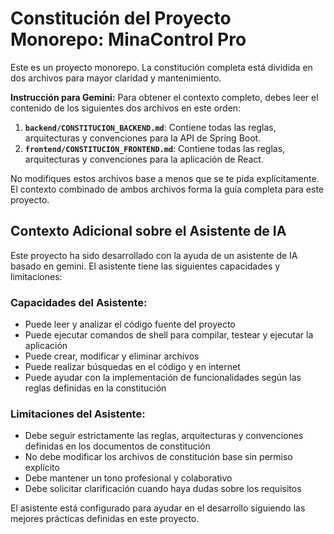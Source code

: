 # Constitución del Proyecto Monorepo: MinaControl Pro

Este es un proyecto monorepo. La constitución completa está dividida en dos archivos para mayor claridad y mantenimiento.

**Instrucción para Gemini:** Para obtener el contexto completo, debes leer el contenido de los siguientes dos archivos en este orden:

1.  **`backend/CONSTITUCION_BACKEND.md`**: Contiene todas las reglas, arquitecturas y convenciones para la API de Spring Boot.
2.  **`frontend/CONSTITUCION_FRONTEND.md`**: Contiene todas las reglas, arquitecturas y convenciones para la aplicación de React.

No modifiques estos archivos base a menos que se te pida explícitamente. El contexto combinado de ambos archivos forma la guía completa para este proyecto.

## Contexto Adicional sobre el Asistente de IA

Este proyecto ha sido desarrollado con la ayuda de un asistente de IA basado en gemini. El asistente tiene las siguientes capacidades y limitaciones:

### Capacidades del Asistente:
- Puede leer y analizar el código fuente del proyecto
- Puede ejecutar comandos de shell para compilar, testear y ejecutar la aplicación
- Puede crear, modificar y eliminar archivos
- Puede realizar búsquedas en el código y en internet
- Puede ayudar con la implementación de funcionalidades según las reglas definidas en la constitución

### Limitaciones del Asistente:
- Debe seguir estrictamente las reglas, arquitecturas y convenciones definidas en los documentos de constitución
- No debe modificar los archivos de constitución base sin permiso explícito
- Debe mantener un tono profesional y colaborativo
- Debe solicitar clarificación cuando haya dudas sobre los requisitos

El asistente está configurado para ayudar en el desarrollo siguiendo las mejores prácticas definidas en este proyecto.
